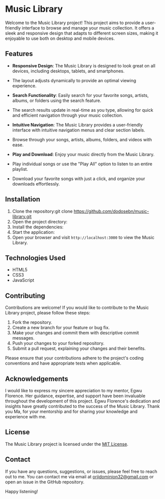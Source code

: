 # Music Library

Welcome to the Music Library project! This project aims to provide a user-friendly interface to browse and manage your music collection. 
It offers a sleek and responsive design that adapts to different screen sizes, making it enjoyable to use both on desktop and mobile devices.

## Features

- **Responsive Design**: The Music Library is designed to look great on all devices, including desktops, tablets, and smartphones.
- The layout adjusts dynamically to provide an optimal viewing experience.

- **Search Functionality**: Easily search for your favorite songs, artists, albums, or folders using the search feature.
- The search results update in real-time as you type, allowing for quick and efficient navigation through your music collection.

- **Intuitive Navigation**: The Music Library provides a user-friendly interface with intuitive navigation menus and clear section labels.
- Browse through your songs, artists, albums, folders, and videos with ease.

- **Play and Download**: Enjoy your music directly from the Music Library.
- Play individual songs or use the "Play All" option to listen to an entire playlist.
- Download your favorite songs with just a click, and organize your downloads effortlessly.

## Installation

1. Clone the repository:git clone https://github.com/dodosebn/music-library.git
2.  Open the project directory:
3.  Install the dependencies:
4.  Start the application:
5. Open your browser and visit `http://localhost:3000` to view the Music Library.

## Technologies Used

- HTML5
- CSS3
- JavaScript


## Contributing

Contributions are welcome! If you would like to contribute to the Music Library project, please follow these steps:

1. Fork the repository.
2. Create a new branch for your feature or bug fix.
3. Make your changes and commit them with descriptive commit messages.
4. Push your changes to your forked repository.
5. Submit a pull request, explaining your changes and their benefits.

Please ensure that your contributions adhere to the project's coding conventions and have appropriate tests when applicable.

## Acknowledgements

I would like to express my sincere appreciation to my mentor, Egwu Florence.
Her guidance, expertise, and support have been invaluable throughout the development of this project.
Egwu Florence's dedication and insights have greatly contributed to the success of the Music Library.
Thank you Ma, for your mentorship and for sharing your knowledge and experience with me.

## License

The Music Library project is licensed under the [MIT License](LICENSE).

## Contact

If you have any questions, suggestions, or issues, please feel free to reach out to me. 
You can contact me via email at orjidominion32@gmail.com or open an issue in the GitHub repository.

Happy listening!




